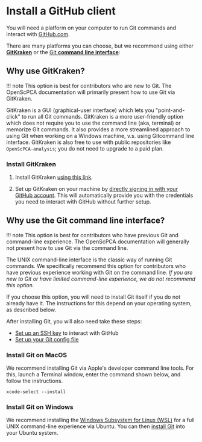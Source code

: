 # Install a GitHub client

You will need a platform on your computer to run Git commands and interact with [GitHub.com](https://github.com).

There are many platforms you can choose, but we recommend using either [**GitKraken**](https://www.gitkraken.com/) or the [Git **command line interface**](https://git-scm.com/book/en/v2/Getting-Started-The-Command-Line):

## Why use GitKraken?

!!! note
    This option is best for contributors who are new to Git.
    The OpenScPCA documentation will primarily present how to use Git via GitKraken.

GitKraken is a GUI (graphical-user interface) which lets you "point-and-click" to run all Git commands.
GitKraken is a more user-friendly option which does not require you to use the command line (aka, terminal) or memorize Git commands.
It also provides a more streamlined approach to using Git when working on a Windows machine, v.s. using Gitcommand line interface.
GitKraken is also free to use with public repositories like `OpenScPCA-analysis`; you do not need to upgrade to a paid plan.

### Install GitKraken

1. Install GitKraken [using this link](https://www.gitkraken.com/download).

2. Set up GitKraken on your machine by [directly signing in with your GitHub account](https://help.gitkraken.com/gitkraken-client/github-gitkraken-client/#sign-in-with-github).
This will automatically provide you with the credentials you need to interact with GitHub without further setup.


## Why use the Git command line interface?

!!! note
    This option is best for contributors who have previous Git and command-line experience.
    The OpenScPCA documentation will generally not present how to use Git via the command line.


The UNIX command-line interface is the classic way of running Git commands.
We specifically recommend this option for contributors who have previous experience working with Git on the command line.
_If you are new to Git or have limited command-line experience, we do not recommend this option._

If you choose this option, you will need to install Git itself if you do not already have it.
The instructions for this depend on your operating system, as described below.

After installing Git, you will also need take these steps:

- [Set up an SSH key](https://docs.github.com/en/authentication/connecting-to-github-with-ssh) to interact with GitHub
- [Set up your Git config file](https://git-scm.com/book/en/v2/Getting-Started-First-Time-Git-Setup)

### Install Git on MacOS

We recommend installing Git via Apple's developer command line tools.
For this, launch a Terminal window, enter the command shown below, and follow the instructions.

```
xcode-select --install
```


### Install Git on Windows

We recommend installing the [Windows Subsystem for Linux (WSL)](https://learn.microsoft.com/en-us/windows/wsl/install) for a full UNIX command-line experience via Ubuntu.
You can then [install Git](https://git-scm.com/download/linux) into your Ubuntu system.


